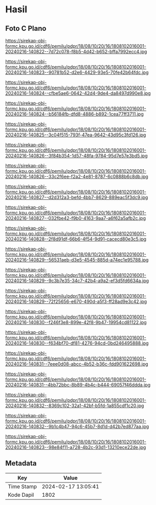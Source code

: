 # Hasil

## Foto C Plano

https://sirekap-obj-formc.kpu.go.id/cdf6/pemilu/pdpr/18/08/10/20/16/1808102016001-20240216-140822--7d72c078-f8b5-4d42-b652-bffa7992ecc4.jpg

https://sirekap-obj-formc.kpu.go.id/cdf6/pemilu/pdpr/18/08/10/20/16/1808102016001-20240216-140823--90781b52-d2e6-4429-93e5-70fe42b64fdc.jpg

https://sirekap-obj-formc.kpu.go.id/cdf6/pemilu/pdpr/18/08/10/20/16/1808102016001-20240216-140824--cfbe5ae6-0642-42d4-9de4-da8497d990e8.jpg

https://sirekap-obj-formc.kpu.go.id/cdf6/pemilu/pdpr/18/08/10/20/16/1808102016001-20240216-140824--b56184fb-dfd8-4886-b892-1cea77ff3711.jpg

https://sirekap-obj-formc.kpu.go.id/cdf6/pemilu/pdpr/18/08/10/20/16/1808102016001-20240216-140825--3c04f515-793f-47ea-9642-43d95c3fd126.jpg

https://sirekap-obj-formc.kpu.go.id/cdf6/pemilu/pdpr/18/08/10/20/16/1808102016001-20240216-140826--3f84b354-1d57-48fa-9784-95d7e57e3bd5.jpg

https://sirekap-obj-formc.kpu.go.id/cdf6/pemilu/pdpr/18/08/10/20/16/1808102016001-20240216-140826--33c2f6ee-f2a2-4e81-8787-6c0888b6c8db.jpg

https://sirekap-obj-formc.kpu.go.id/cdf6/pemilu/pdpr/18/08/10/20/16/1808102016001-20240216-140827--d2d312a3-befd-4bb7-8629-889eac5f3dc9.jpg

https://sirekap-obj-formc.kpu.go.id/cdf6/pemilu/pdpr/18/08/10/20/16/1808102016001-20240216-140827--032fbe42-f9b0-4163-9aa7-a6f62a5afb2c.jpg

https://sirekap-obj-formc.kpu.go.id/cdf6/pemilu/pdpr/18/08/10/20/16/1808102016001-20240216-140828--2f8d91df-66b6-4f54-9d91-cacecd80e3c5.jpg

https://sirekap-obj-formc.kpu.go.id/cdf6/pemilu/pdpr/18/08/10/20/16/1808102016001-20240216-140829--56531aeb-d3e5-4545-885d-a74ec1e95788.jpg

https://sirekap-obj-formc.kpu.go.id/cdf6/pemilu/pdpr/18/08/10/20/16/1808102016001-20240216-140829--9c3b7e35-34c7-42b4-a9a2-ef3d5fd6634a.jpg

https://sirekap-obj-formc.kpu.go.id/cdf6/pemilu/pdpr/18/08/10/20/16/1808102016001-20240216-140829--72f25656-e670-490d-a5f3-ff28ad9e3c42.jpg

https://sirekap-obj-formc.kpu.go.id/cdf6/pemilu/pdpr/18/08/10/20/16/1808102016001-20240216-140830--f246f3e8-899e-42f8-9b47-19954cd81122.jpg

https://sirekap-obj-formc.kpu.go.id/cdf6/pemilu/pdpr/18/08/10/20/16/1808102016001-20240216-140830--f634bf70-df81-4276-94cd-0bd246495888.jpg

https://sirekap-obj-formc.kpu.go.id/cdf6/pemilu/pdpr/18/08/10/20/16/1808102016001-20240216-140831--7eee0d08-abcc-4b52-b36c-fdd901622698.jpg

https://sirekap-obj-formc.kpu.go.id/cdf6/pemilu/pdpr/18/08/10/20/16/1808102016001-20240216-140831--4bb72bbc-8b89-4b4c-b444-69057f46ddda.jpg

https://sirekap-obj-formc.kpu.go.id/cdf6/pemilu/pdpr/18/08/10/20/16/1808102016001-20240216-140832--8369c102-32a1-42bf-b5fd-1a855cdf1c20.jpg

https://sirekap-obj-formc.kpu.go.id/cdf6/pemilu/pdpr/18/08/10/20/16/1808102016001-20240216-140832--9b1c4b47-94c6-45b7-8d1d-d42b7ed877aa.jpg

https://sirekap-obj-formc.kpu.go.id/cdf6/pemilu/pdpr/18/08/10/20/16/1808102016001-20240216-140823--98e84f11-a728-4b2c-93d1-13210ece22de.jpg


## Metadata

| Key        | Value               |
| ---------- | ------------------- |
| Time Stamp | 2024-02-17 13:05:41 |
| Kode Dapil | 1802                |



